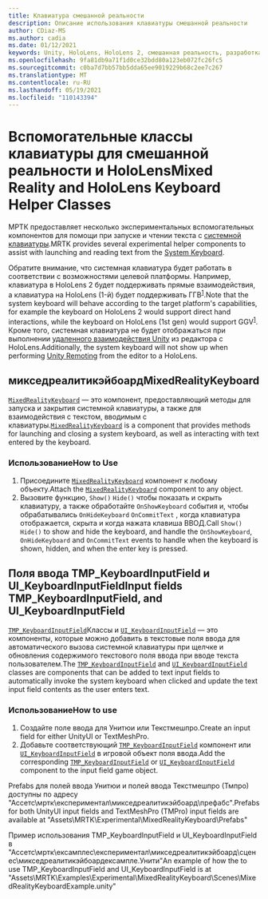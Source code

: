 ```yaml
---
title: Клавиатура смешанной реальности
description: Описание использования клавиатуры смешанной реальности
author: CDiaz-MS
ms.author: cadia
ms.date: 01/12/2021
keywords: Unity, HoloLens, HoloLens 2, смешанная реальность, разработка, MRTK
ms.openlocfilehash: 9fa81db9a71f1d0ce32bdd80a123eb072fc26fc5
ms.sourcegitcommit: c0ba7d7bb57bb5dda65ee9019229b68c2ee7c267
ms.translationtype: MT
ms.contentlocale: ru-RU
ms.lasthandoff: 05/19/2021
ms.locfileid: "110143394"
---
```

# <a name="mixed-reality-and-hololens-keyboard-helper-classes"></a><span data-ttu-id="27134-104">Вспомогательные классы клавиатуры для смешанной реальности и HoloLens</span><span class="sxs-lookup"><span data-stu-id="27134-104">Mixed Reality and HoloLens Keyboard Helper Classes</span></span>

<span data-ttu-id="27134-105">МРТК предоставляет несколько экспериментальных вспомогательных компонентов для помощи при запуске и чтении текста с [системной клавиатуры](../ux-building-blocks/system-keyboard.md).</span><span class="sxs-lookup"><span data-stu-id="27134-105">MRTK provides several experimental helper components to assist with launching and reading text from the [System Keyboard](../ux-building-blocks/system-keyboard.md).</span></span>

<span data-ttu-id="27134-106">Обратите внимание, что системная клавиатура будет работать в соответствии с возможностями целевой платформы. Например, клавиатура в HoloLens 2 будет поддерживать прямые взаимодействия, а клавиатура на HoloLens (1-й) будет поддерживать ГГВ<sup>[1](/windows/mixed-reality/gaze)</sup>.</span><span class="sxs-lookup"><span data-stu-id="27134-106">Note that the system keyboard will behave according to the target platform's capabilities, for example the keyboard on HoloLens 2 would support direct hand interactions, while the keyboard on HoloLens (1st gen) would support GGV<sup>[1](/windows/mixed-reality/gaze)</sup>.</span></span> <span data-ttu-id="27134-107">Кроме того, системная клавиатура не будет отображаться при выполнении [удаленного взаимодействия Unity](../tools/holographic-remoting.md) из редактора с HoloLens.</span><span class="sxs-lookup"><span data-stu-id="27134-107">Additionally, the system keyboard will not show up when performing [Unity Remoting](../tools/holographic-remoting.md) from the editor to a HoloLens.</span></span>

## <a name="mixedrealitykeyboard"></a><span data-ttu-id="27134-108">микседреалитикэйбоард</span><span class="sxs-lookup"><span data-stu-id="27134-108">MixedRealityKeyboard</span></span>

<span data-ttu-id="27134-109">[`MixedRealityKeyboard`](xref:Microsoft.MixedReality.Toolkit.Experimental.UI.MixedRealityKeyboard) — это компонент, предоставляющий методы для запуска и закрытия системной клавиатуры, а также для взаимодействия с текстом, вводимым с клавиатуры.</span><span class="sxs-lookup"><span data-stu-id="27134-109">[`MixedRealityKeyboard`](xref:Microsoft.MixedReality.Toolkit.Experimental.UI.MixedRealityKeyboard) is a component that provides methods for launching and closing a system keyboard, as well as interacting with text entered by the keyboard.</span></span>  

### <a name="how-to-use"></a><span data-ttu-id="27134-110">Использование</span><span class="sxs-lookup"><span data-stu-id="27134-110">How to Use</span></span>

1. <span data-ttu-id="27134-111">Присоедините [`MixedRealityKeyboard`](xref:Microsoft.MixedReality.Toolkit.Experimental.UI.MixedRealityKeyboard) компонент к любому объекту.</span><span class="sxs-lookup"><span data-stu-id="27134-111">Attach the [`MixedRealityKeyboard`](xref:Microsoft.MixedReality.Toolkit.Experimental.UI.MixedRealityKeyboard) component to any object.</span></span>
2. <span data-ttu-id="27134-112">Вызовите функцию, `Show()` `Hide()` чтобы показать и скрыть клавиатуру, а также обработайте `OnShowKeyboard` события и, чтобы обрабатывались `OnHideKeyboard` `OnCommitText` , когда клавиатура отображается, скрыта и когда нажата клавиша ВВОД.</span><span class="sxs-lookup"><span data-stu-id="27134-112">Call `Show()` `Hide()` to show and hide the keyboard, and handle the `OnShowKeyboard`, `OnHideKeyboard` and `OnCommitText` events to handle when the keyboard is shown, hidden, and when the enter key is pressed.</span></span>

## <a name="input-fields-tmp_keyboardinputfield-and-ui_keyboardinputfield"></a><span data-ttu-id="27134-113">Поля ввода TMP_KeyboardInputField и UI_KeyboardInputField</span><span class="sxs-lookup"><span data-stu-id="27134-113">Input fields TMP_KeyboardInputField, and UI_KeyboardInputField</span></span>

<span data-ttu-id="27134-114">[`TMP_KeyboardInputField`](xref:Microsoft.MixedReality.Toolkit.Experimental.UI.TMP_KeyboardInputField)Классы и [`UI_KeyboardInputField`](xref:Microsoft.MixedReality.Toolkit.Experimental.UI.UI_KeyboardInputField) — это компоненты, которые можно добавить в текстовые поля ввода для автоматического вызова системной клавиатуры при щелчке и обновления содержимого текстового поля ввода при вводе текста пользователем.</span><span class="sxs-lookup"><span data-stu-id="27134-114">The [`TMP_KeyboardInputField`](xref:Microsoft.MixedReality.Toolkit.Experimental.UI.TMP_KeyboardInputField) and [`UI_KeyboardInputField`](xref:Microsoft.MixedReality.Toolkit.Experimental.UI.UI_KeyboardInputField) classes are components that can be added to text input fields to automatically invoke the system keyboard when clicked and update the text input field contents as the user enters text.</span></span>

### <a name="how-to-use"></a><span data-ttu-id="27134-115">Использование</span><span class="sxs-lookup"><span data-stu-id="27134-115">How to use</span></span>

1. <span data-ttu-id="27134-116">Создайте поле ввода для Унитюи или Текстмешпро.</span><span class="sxs-lookup"><span data-stu-id="27134-116">Create an input field for either UnityUI or TextMeshPro.</span></span>
2. <span data-ttu-id="27134-117">Добавьте соответствующий [`TMP_KeyboardInputField`](xref:Microsoft.MixedReality.Toolkit.Experimental.UI.TMP_KeyboardInputField) компонент или [`UI_KeyboardInputField`](xref:Microsoft.MixedReality.Toolkit.Experimental.UI.UI_KeyboardInputField) в игровой объект поля ввода.</span><span class="sxs-lookup"><span data-stu-id="27134-117">Add the corresponding [`TMP_KeyboardInputField`](xref:Microsoft.MixedReality.Toolkit.Experimental.UI.TMP_KeyboardInputField) or [`UI_KeyboardInputField`](xref:Microsoft.MixedReality.Toolkit.Experimental.UI.UI_KeyboardInputField) component to the input field game object.</span></span>

<span data-ttu-id="27134-118">Prefabs для полей ввода Унитюи и полей ввода Текстмешпро (Тмпро) доступны по адресу "Ассетс\мртк\експериментал\микседреалитикэйбоард\префабс".</span><span class="sxs-lookup"><span data-stu-id="27134-118">Prefabs for both UnityUI input fields and TextMeshPro (TMPro) input fields are available at "Assets\MRTK\Experimental\MixedRealityKeyboard\Prefabs"</span></span>

<span data-ttu-id="27134-119">Пример использования TMP_KeyboardInputField и UI_KeyboardInputField в "Ассетс\мртк\ексамплес\експериментал\микседреалитикэйбоард\сценес\микседреалитикэйбоардексампле.Унити"</span><span class="sxs-lookup"><span data-stu-id="27134-119">An example of how the to use TMP_KeyboardInputField and UI_KeyboardInputField is at "Assets\MRTK\Examples\Experimental\MixedRealityKeyboard\Scenes\MixedRealityKeyboardExample.unity"</span></span>